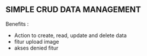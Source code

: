 ## SIMPLE CRUD DATA MANAGEMENT

Benefits :
- Action to create, read, update and delete data
- fitur upload image
- akses denied fitur
